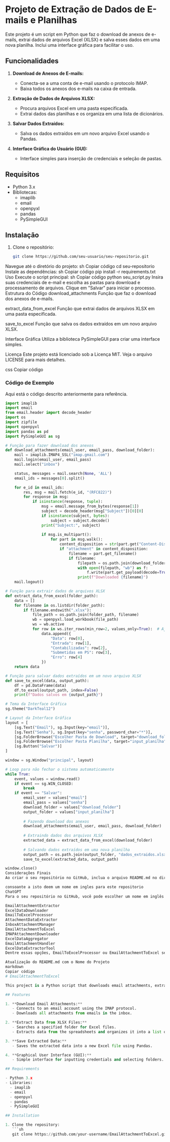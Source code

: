 # Projeto de Extração de Dados de E-mails e Planilhas

Este projeto é um script em Python que faz o download de anexos de e-mails, extrai dados de arquivos Excel (XLSX) e salva esses dados em uma nova planilha. Inclui uma interface gráfica para facilitar o uso.

## Funcionalidades

1. **Download de Anexos de E-mails:**
   - Conecta-se a uma conta de e-mail usando o protocolo IMAP.
   - Baixa todos os anexos dos e-mails na caixa de entrada.

2. **Extração de Dados de Arquivos XLSX:**
   - Procura arquivos Excel em uma pasta especificada.
   - Extrai dados das planilhas e os organiza em uma lista de dicionários.

3. **Salvar Dados Extraídos:**
   - Salva os dados extraídos em um novo arquivo Excel usando o Pandas.

4. **Interface Gráfica do Usuário (GUI):**
   - Interface simples para inserção de credenciais e seleção de pastas.

## Requisitos

- Python 3.x
- Bibliotecas:
  - imaplib
  - email
  - openpyxl
  - pandas
  - PySimpleGUI

## Instalação

1. Clone o repositório:
   ```sh
   git clone https://github.com/seu-usuario/seu-repositorio.git
Navegue até o diretório do projeto:
sh
Copiar código
cd seu-repositorio
Instale as dependências:
sh
Copiar código
pip install -r requirements.txt
Uso
Execute o script principal:
sh
Copiar código
python seu_script.py
Insira suas credenciais de e-mail e escolha as pastas para download e processamento de arquivos.
Clique em "Salvar" para iniciar o processo.
Estrutura do Código
download_attachments
Função que faz o download dos anexos de e-mails.

extract_data_from_excel
Função que extrai dados de arquivos XLSX em uma pasta especificada.

save_to_excel
Função que salva os dados extraídos em um novo arquivo XLSX.

Interface Gráfica
Utiliza a biblioteca PySimpleGUI para criar uma interface simples.

Licença
Este projeto está licenciado sob a Licença MIT. Veja o arquivo LICENSE para mais detalhes.

css
Copiar código

### Código de Exemplo

Aqui está o código descrito anteriormente para referência.

```python
import imaplib
import email
from email.header import decode_header
import os
import zipfile
import openpyxl
import pandas as pd
import PySimpleGUI as sg

# Função para fazer download dos anexos
def download_attachments(email_user, email_pass, download_folder):
    mail = imaplib.IMAP4_SSL("imap.gmail.com")
    mail.login(email_user, email_pass)
    mail.select("inbox")

    status, messages = mail.search(None, 'ALL')
    email_ids = messages[0].split()

    for e_id in email_ids:
        res, msg = mail.fetch(e_id, "(RFC822)")
        for response in msg:
            if isinstance(response, tuple):
                msg = email.message_from_bytes(response[1])
                subject = decode_header(msg["Subject"])[0][0]
                if isinstance(subject, bytes):
                    subject = subject.decode()
                print("Subject:", subject)
                
                if msg.is_multipart():
                    for part in msg.walk():
                        content_disposition = str(part.get("Content-Disposition"))
                        if "attachment" in content_disposition:
                            filename = part.get_filename()
                            if filename:
                                filepath = os.path.join(download_folder, filename)
                                with open(filepath, "wb") as f:
                                    f.write(part.get_payload(decode=True))
                                print(f"Downloaded {filename}")
    mail.logout()

# Função para extrair dados de arquivos XLSX
def extract_data_from_excel(folder_path):
    data = []
    for filename in os.listdir(folder_path):
        if filename.endswith(".xlsx"):
            file_path = os.path.join(folder_path, filename)
            wb = openpyxl.load_workbook(file_path)
            ws = wb.active
            for row in ws.iter_rows(min_row=2, values_only=True):  # Ajuste conforme necessário
                data.append({
                    "Data": row[0],
                    "Entrada": row[1],
                    "Contabilizadas": row[2],
                    "Submetidas em PS": row[3],
                    "Erro": row[4]
                })
    return data

# Função para salvar dados extraídos em um novo arquivo XLSX
def save_to_excel(data, output_path):
    df = pd.DataFrame(data)
    df.to_excel(output_path, index=False)
    print(f"Dados salvos em {output_path}")

# Tema da Interface Gráfica
sg.theme("DarkTeal12")

# Layout da Interface Gráfica
layout = [
    [sg.Text("Email"), sg.Input(key="email")],
    [sg.Text("Senha"), sg.Input(key="senha", password_char="*")],
    [sg.FolderBrowse("Escolher Pasta de Download", target="download_folder"), sg.Input(key="download_folder")],
    [sg.FolderBrowse("Escolher Pasta Planilha", target="input_planilha"), sg.Input(key="input_planilha")],
    [sg.Button("Salvar")]
]

window = sg.Window("principal", layout)

# Loop para não fechar o sistema automaticamente
while True:
    event, values = window.read()
    if event == sg.WIN_CLOSED:
        break
    if event == "Salvar":
        email_user = values["email"]
        email_pass = values["senha"]
        download_folder = values["download_folder"]
        output_folder = values["input_planilha"]
        
        # Fazendo download dos anexos
        download_attachments(email_user, email_pass, download_folder)
        
        # Extraindo dados dos arquivos XLSX
        extracted_data = extract_data_from_excel(download_folder)
        
        # Salvando dados extraídos em uma nova planilha
        output_path = os.path.join(output_folder, "dados_extraidos.xlsx")
        save_to_excel(extracted_data, output_path)

window.close()
Considerações Finais
Ao criar o seu repositório no GitHub, inclua o arquivo README.md no diretório raiz. Isso ajudará os visitantes do seu repositório a entenderem rapidamente o propósito do seu projeto, como usá-lo e quais são suas funcionalidades principais. Além disso, mantenha o código organizado e documentado para facilitar a manutenção e futuras atualizações.

consoante a isto deem um nome em ingles para este repositorio
ChatGPT
Para o seu repositório no GitHub, você pode escolher um nome em inglês que reflita claramente as principais funcionalidades do projeto. Aqui estão algumas sugestões:

EmailAttachmentExtractor
ExcelDataDownloader
EmailToExcelProcessor
AttachmentDataExtractor
InboxAttachmentManager
EmailAttachmentToExcel
IMAPAttachmentDownloader
ExcelDataAggregator
EmailAttachmentHandler
ExcelDataExtractorTool
Dentre essas opções, EmailToExcelProcessor ou EmailAttachmentToExcel seriam nomes particularmente descritivos e apropriados, pois indicam claramente que o projeto envolve a extração de anexos de e-mails e o processamento de dados de Excel.

Atualização do README.md com o Nome do Projeto
markdown
Copiar código
# EmailAttachmentToExcel

This project is a Python script that downloads email attachments, extracts data from Excel files (XLSX), and saves this data into a new spreadsheet. It includes a graphical user interface to facilitate user interaction.

## Features

1. **Download Email Attachments:**
   - Connects to an email account using the IMAP protocol.
   - Downloads all attachments from emails in the inbox.

2. **Extract Data from XLSX Files:**
   - Searches a specified folder for Excel files.
   - Extracts data from the spreadsheets and organizes it into a list of dictionaries.

3. **Save Extracted Data:**
   - Saves the extracted data into a new Excel file using Pandas.

4. **Graphical User Interface (GUI):**
   - Simple interface for inputting credentials and selecting folders.

## Requirements

- Python 3.x
- Libraries:
  - imaplib
  - email
  - openpyxl
  - pandas
  - PySimpleGUI

## Installation

1. Clone the repository:
   ```sh
   git clone https://github.com/your-username/EmailAttachmentToExcel.git
